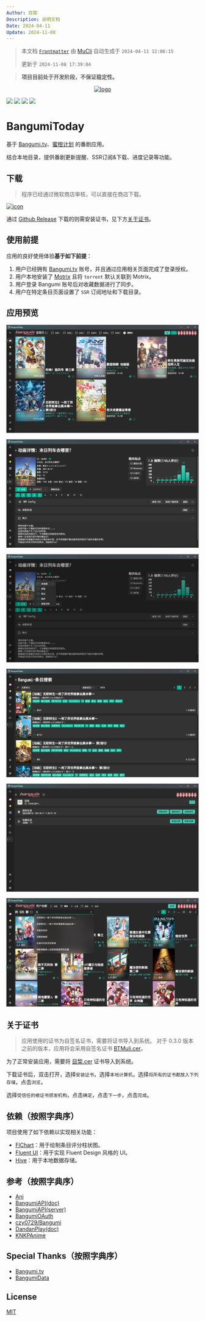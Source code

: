 ```yaml
---
Author: 目棃
Description: 说明文档
Date: 2024-04-11
Update: 2024-11-08
---
```


> 本文档 [`Frontmatter`](https://github.com/BTMuli/MuCli#Frontmatter) 由 [MuCli](https://github.com/BTMuli/Mucli) 自动生成于 `2024-04-11 12:06:15`
>
> 更新于 `2024-11-08 17:39:04`

> **项目目前处于开发阶段，不保证稳定性。**

<div style="width:100%;display:flex;justify-content:center;align-items:center;margin:0 auto">
    <a href="./assets/images/logo.png">
      <img src="https://s2.loli.net/2024/04/18/xe7bEKiQMBCtPZo.png" alt="logo">
    </a>
</div>

[![](https://img.shields.io/github/license/BTMuli/BangumiToday)](./LICENSE)
[![](https://img.shields.io/github/v/release/BTMuli/BangumiToday)](https://github.com/BTMuli/BangumiToday/releases/latest)
[![](https://img.shields.io/github/last-commit/BTMuli/BangumiToday)](https://github.com/BTMuli/BangumiToday/commits/master/)
[![](https://img.shields.io/github/commits-since/BTMuli/BangumiToday/latest)](https://github.com/BTMuli/BangumiToday/commits/master/)

# BangumiToday

基于 [Bangumi.tv](https://bangumi.tv)、[蜜柑计划](https://mikanani.hacgn.fun/) 的番剧应用。

结合本地目录，提供番剧更新提醒、SSR订阅&下载、进度记录等功能。


## 下载

> 程序已经通过微软商店审核，可以直接在商店下载。

<a href="https://apps.microsoft.com/detail/9phwnbm93jzn?mode=direct">
	<img src="https://get.microsoft.com/images/zh-cn%20dark.svg" width="200" alt="icon"/>
</a>

通过 [Github Release](https://github.com/BTMuli/BangumiToday/releases/latest) 下载的则需安装证书，见下方[关于证书](#关于证书)。

## 使用前提

应用的良好使用体验**基于如下前提**：

1. 用户已经拥有 [Bangumi.tv](https://bangumi.tv) 账号，并且通过应用相关页面完成了登录授权。
2. 用户本地安装了 [Motrix](https://motrix.app/) 且将 `torrent` 默认关联到 Motrix。
3. 用户登录 Bangumi 账号后对收藏数据进行了同步。
4. 用户在特定条目页面设置了 `SSR` 订阅地址和下载目录。

## 应用预览

![今日放送](./screenshots/calendar.png)

![条目详情](./screenshots/subjectDetail.png)

![条目详情2](./screenshots/subjectDetail2.png)

![条目搜索](./screenshots/subjectSearch.png)

![用户界面](./screenshots/userInfo.png)

![用户收藏](./screenshots/userCollection.png)

## 关于证书

> 应用使用的证书为自签名证书，需要将证书导入到系统。
> 对于 0.3.0 版本之前的版本，应用将会采用自签名证书 [BTMuli.cer](./BTMuli.cer)。

为了正常安装应用，需要将 [目棃.cer](./目棃.cer) 证书导入到系统。

下载证书后，双击打开，选择`安装证书`，选择`本地计算机`，选择`将所有的证书都放入下列存储`，点击`浏览`，

选择`受信任的根证书颁发机构`，点击`确定`，点击`下一步`，点击`完成`。

## 依赖（按照字典序）

项目使用了如下依赖以实现相关功能：

- [FlChart](https://app.flchart.dev/)：用于绘制条目评分柱状图。
- [Fluent UI](https://bdlukaa.github.io/fluent_ui/)：用于实现 Fluent Design 风格的 UI。
- [Hive](https://github.com/isar/hive)：用于本地数据存储。

## 参考（按照字典序）

- [Ani](https://github.com/open-ani/ani)
- [BangumiAPI(doc)](https://bangumi.github.io/api/)
- [BangumiAPI(server)](https://github.com/bangumi/server)
- [BangumiOAuth](https://github.com/bangumi/api/blob/master/docs-raw/How-to-Auth.md)
- [czy0729/Bangumi](https://github.com/czy0729/Bangumi)
- [DandanPlay(doc)](https://github.com/kaedei/dandanplay-libraryindex/blob/master/api/OpenPlatform.md)
- [KNKPAnime](https://github.com/KNKPA/KNKPAnime)

## Special Thanks（按照字典序）

- [Bangumi.tv](https://bangumi.tv)
- [BangumiData](https://github.com/bangumi-data/bangumi-data)

## License

[MIT](LICENSE)
